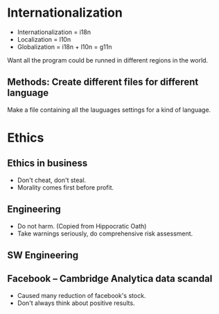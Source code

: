 # Internationalization

* Internationalization = i18n
* Localization = l10n
* Globalization = i18n + l10n = g11n

Want all the program could be runned in different regions in the world.

## Methods: Create different files for different language
Make a file containing all the lauguages settings for a kind of language.


# Ethics

## Ethics in  business
* Don't cheat, don't steal.
* Morality comes first before profit.

## Engineering
* Do not harm. (Copied from Hippocratic Oath)
* Take warnings seriously, do comprehensive risk assessment.

## SW Engineering

## Facebook – Cambridge Analytica data scandal

* Caused many reduction of facebook's stock.
* Don't always think about positive results.
